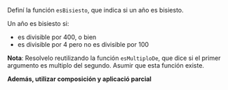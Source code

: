 Definí la función `esBisiesto`, que indica si un año es bisiesto.

Un año es bisiesto si:

* es divisible por 400, o bien
* es divisible por 4 pero no es divisible por 100

**Nota**: Resolvelo reutilizando la función `esMultiploDe`, que dice si el primer argumento es multiplo del segundo. Asumir que esta función existe.

**Además, utilizar composición y aplicació parcial**
